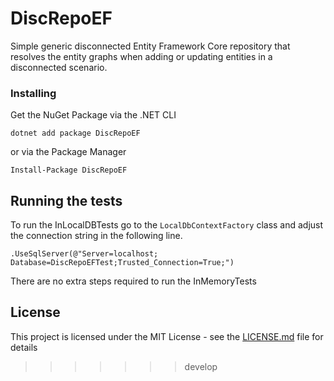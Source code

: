 # DiscRepoEF
Simple generic disconnected Entity Framework Core repository that resolves the entity graphs when adding or updating entities in a disconnected scenario.


### Installing

Get the NuGet Package via the .NET CLI 
```
dotnet add package DiscRepoEF
```
or via the Package Manager
```
Install-Package DiscRepoEF
```

## Running the tests

To run the InLocalDBTests go to the ``` LocalDbContextFactory ``` class and adjust the connection string in the following line.
```
.UseSqlServer(@"Server=localhost; Database=DiscRepoEFTest;Trusted_Connection=True;")
```
There are no extra steps required to run the InMemoryTests


## License

This project is licensed under the MIT License - see the [LICENSE.md](LICENSE.md) file for details

>>>>>>> develop
